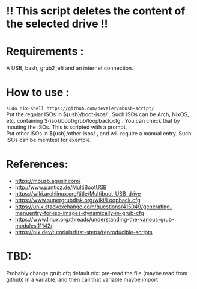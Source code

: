 # !! This script deletes the content of the selected drive !!

# Requirements : 
A USB, bash, grub2_efi and an internet connection.

# How to use :
`sudo nix-shell https://github.com/devaler/mbusb-script/`  
Put the regular ISOs in ${usb}/boot-isos/ . Such ISOs can be Arch, NixOS, etc. containing ${iso}/boot/grub/loopback.cfg . You can check that by mouting the ISOs. This is scripted with a prompt.  
Put other ISOs in ${usb}/other-isos/ , and will require a manual entry. Such ISOs can be memtest for example.  

# References:
- https://mbusb.aguslr.com/
- http://www.panticz.de/MultiBootUSB
- https://wiki.archlinux.org/title/Multiboot_USB_drive
- https://www.supergrubdisk.org/wiki/Loopback.cfg
- https://unix.stackexchange.com/questions/415049/generating-menuentry-for-iso-images-dynamically-in-grub-cfg
- https://www.linux.org/threads/understanding-the-various-grub-modules.11142/
- https://nix.dev/tutorials/first-steps/reproducible-scripts

# TBD:
Probably change grub.cfg
default.nix: pre-read the file (maybe read from github) in a variable, and then call that variable
maybe import
